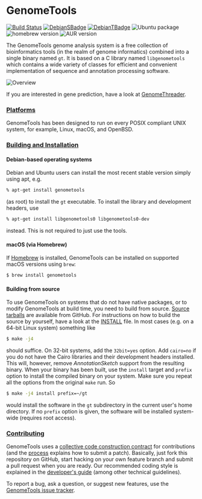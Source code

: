 # GenomeTools
[![Build Status](https://img.shields.io/github/actions/workflow/status/genometools/genometools/build.yaml)](https://github.com/genometools/genometools/actions/workflows/build.yaml) [![DebianSBadge](https://badges.debian.net/badges/debian/stable/genometools/version.svg)](https://packages.debian.org/stable/genometools) [![DebianTBadge](https://badges.debian.net/badges/debian/testing/genometools/version.svg)](https://packages.debian.org/testing/genometools) ![Ubuntu package](https://img.shields.io/ubuntu/v/genometools) ![homebrew version](https://img.shields.io/homebrew/v/genometools) ![AUR version](https://img.shields.io/aur/version/genometools)

The GenomeTools genome analysis system is a free collection of bioinformatics
tools (in the realm of genome informatics) combined into a single binary named
`gt`. It is based on a C library named `libgenometools` which contains a wide
variety of classes for efficient and convenient implementation of sequence and
annotation processing software.

![Overview](https://raw.github.com/genometools/genometools/master/www/github/assets/overview.png)

If you are interested in gene prediction, have a look at
[GenomeThreader](http://genomethreader.org).

### [Platforms](#platforms)

GenomeTools has been designed to run on every POSIX compliant UNIX system, for
example, Linux, macOS, and OpenBSD.

### [Building and Installation](#build-install)

#### Debian-based operating systems

Debian and Ubuntu users can install the most recent
stable version simply using apt, e.g.
```bash
% apt-get install genometools
```
(as root) to install the `gt` executable. To install the library and development headers, use
```bash
% apt-get install libgenometools0 libgenometools0-dev
```
instead. This is not required to just use the tools.

#### macOS (via Homebrew)

If [Homebrew](https://brew.sh) is installed, GenomeTools can be installed on
supported macOS versions using `brew`:
```bash
$ brew install genometools
```

#### Building from source

To use GenomeTools on systems that do not have native packages, or to modify
GenomeTools at build time, you need to build from source.
[Source tarballs](https://github.com/genometools/genometools/releases) are
available from GitHub. For instructions on how to build the source by yourself,
have a look at the
[INSTALL](https://github.com/genometools/genometools/blob/master/INSTALL) file.
In most cases (e.g. on a 64-bit Linux system) something like
```bash
$ make -j4
```
should suffice. On 32-bit systems, add the `32bit=yes` option. Add `cairo=no` if
you do not have the Cairo libraries and their development headers installed.
This will, however, remove *AnnotationSketch* support from the resulting binary.
When your binary has been built, use the `install` target and `prefix` option to
install the compiled binary on your system. Make sure you repeat all the options
from the original `make` run. So
```bash
$ make -j4 install prefix=~/gt
```
would install the software in the `gt` subdirectory in the current user's home
directory. If no `prefix` option is given, the software will be installed
system-wide (requires root access).

### [Contributing](#contributing)

GenomeTools uses a
[collective code construction contract](http://genometools.org/contract.html)
for contributions (and the [process](http://genometools.org/contribute.html)
explains how to submit a patch). Basically, just fork this repository on GitHub,
start hacking on your own feature branch and submit a pull request when you are
ready. Our recommended coding style is explained in the
[developer's guide](http://genometools.org/documents/devguide.pdf) (among other
technical guidelines).

To report a bug, ask a question, or suggest new features, use the
[GenomeTools issue tracker](https://github.com/genometools/genometools/issues).
